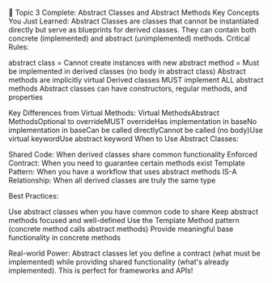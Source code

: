 ﻿🎯 Topic 3 Complete: Abstract Classes and Abstract Methods
Key Concepts You Just Learned:
Abstract Classes are classes that cannot be instantiated directly but serve as blueprints for derived classes. 
They can contain both concrete (implemented) and abstract (unimplemented) methods.
Critical Rules:

abstract class = Cannot create instances with new
abstract method = Must be implemented in derived classes (no body in abstract class)
Abstract methods are implicitly virtual
Derived classes MUST implement ALL abstract methods
Abstract classes can have constructors, regular methods, and properties

Key Differences from Virtual Methods:
Virtual MethodsAbstract MethodsOptional to overrideMUST overrideHas implementation in baseNo implementation in baseCan be called directlyCannot be called (no body)Use virtual keywordUse abstract keyword
When to Use Abstract Classes:

Shared Code: When derived classes share common functionality
Enforced Contract: When you need to guarantee certain methods exist
Template Pattern: When you have a workflow that uses abstract methods
IS-A Relationship: When all derived classes are truly the same type

Best Practices:

Use abstract classes when you have common code to share
Keep abstract methods focused and well-defined
Use the Template Method pattern (concrete method calls abstract methods)
Provide meaningful base functionality in concrete methods

Real-world Power:
Abstract classes let you define a contract (what must be implemented) while providing shared functionality (what's already implemented). This is perfect for frameworks and APIs!